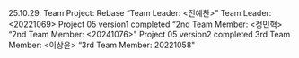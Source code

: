 25.10.29. Team Project: Rebase
“Team Leader: <전예찬>”
Team Leader: <20221069>
Project 05 version1 completed
“2nd Team Member: <정민혁>
“2nd Team Member: <20241076>"
Project 05 version2 completed
3rd Team Member: <이상윤>
 “3rd Team Member: 20221058"
